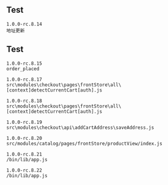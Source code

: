 ## Test

```
1.0.0-rc.8.14
地址更新

```

## Test

```
1.0.0-rc.8.15
order_placed

```

```
1.0.0-rc.8.17
src\modules\checkout\pages\frontStore\all\[context]detectCurrentCart[auth].js

```

```
1.0.0-rc.8.18
src\modules\checkout\pages\frontStore\all\[context]detectCurrentCart[auth].js

```

```
1.0.0-rc.8.19
src\modules\checkout\api\addCartAddress\saveAddress.js

```

```
1.0.0-rc.8.20
src/modules/catalog/pages/frontStore/productView/index.js

```

```
1.0.0-rc.8.21
/bin/lib/app.js

```

```
1.0.0-rc.8.22
/bin/lib/app.js

```
